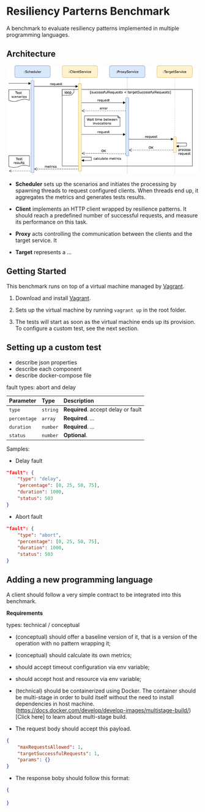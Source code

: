 # Resiliency Parterns Benchmark
A benchmark to evaluate resiliency patterns implemented in multiple programming languages.

## Architecture

![Architecture](docs/arch.png)

* **Scheduler** sets up the scenarios and initiates the processing by spawning threads to request configured clients. When threads end up, it aggregates the metrics and generates tests results.

* **Client** implements an HTTP client wrapped by resilience patterns. It should reach a predefined number of successful requests, and measure its performance on this task.

* **Proxy** acts controlling the communication between the clients and the target service. It

* **Target** represents a ...

## Getting Started

This benchmark runs on top of a virtual machine managed by [Vagrant](https://www.vagrantup.com). 


1. Download and install [Vagrant](https://www.vagrantup.com/docs/installation).

2. Sets up the virtual machine by running `vagrant up` in the root folder.

3. The tests will start as soon as the virtual machine ends up its provision. To configure a custom test, see the next section.

## Setting up a custom test

- describe json properties
- describe each component
- describe docker-compose file

fault types: abort and delay

| Parameter | Type | Description |
| :--- | :--- | :--- |
| `type` | `string` | **Required**. accept delay or fault |
| `percentage` | `array` | **Required**.  ... |
| `duration` | `number` | **Required**. ... |
| `status` | `number` | **Optional**.  |

Samples:

* Delay fault
```json
"fault": {
    "type": "delay",
    "percentage": [0, 25, 50, 75],
    "duration": 1000, 
    "status": 503 
}
```

* Abort fault

```json
"fault": {
    "type": "abort",
    "percentage": [0, 25, 50, 75],
    "duration": 1000, 
    "status": 503 
}
```
## Adding a new programming language

A client should follow a very simple contract to be integrated into this benchmark. 

**Requirements**

types: technical / conceptual

- (conceptual) should offer a baseline version of it, that is a version of the operation with no pattern wrapping it;

- (conceptual) should calculate its own metrics;

- should accept timeout configuration via env variable;

- should accept host and resource via env variable;

- (technical) should be containerized using Docker. The container should be multi-stage in order to build itself without the need to install dependencies in host machine. (https://docs.docker.com/develop/develop-images/multistage-build/)[Click here] to learn about multi-stage build.

- The request body should accept this payload. 
```json
{
    "maxRequestsAllowed": 1,
    "targetSuccessfulRequests": 1,
    "params": {}
}
```

- The response boby should follow this format:

```json
{

}
```

